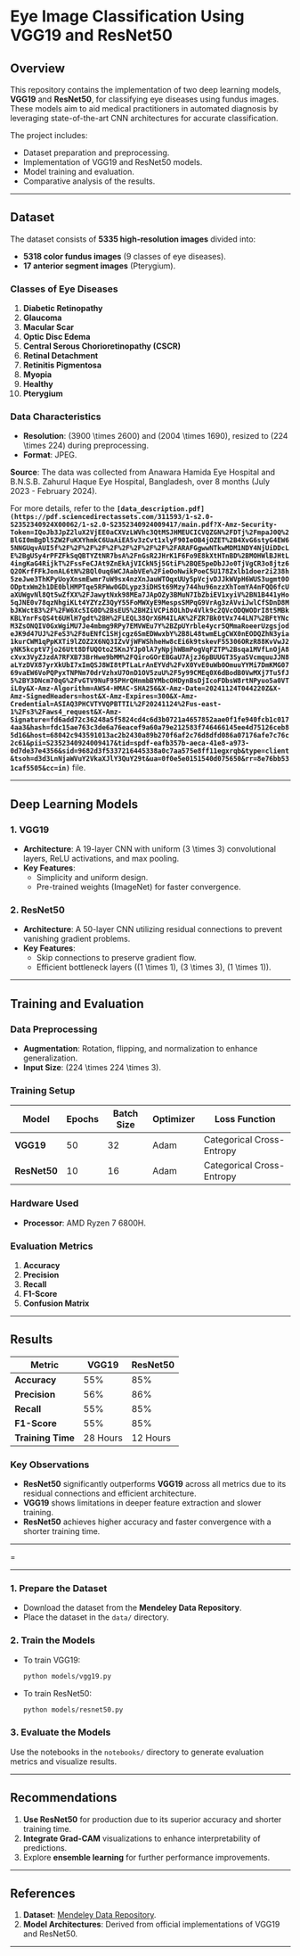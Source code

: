 # **Eye Image Classification Using VGG19 and ResNet50**

## **Overview**
This repository contains the implementation of two deep learning models, **VGG19** and **ResNet50**, for classifying eye diseases using fundus images. These models aim to aid medical practitioners in automated diagnosis by leveraging state-of-the-art CNN architectures for accurate classification.

The project includes:
- Dataset preparation and preprocessing.
- Implementation of VGG19 and ResNet50 models.
- Model training and evaluation.
- Comparative analysis of the results.

---

## **Dataset**
The dataset consists of **5335 high-resolution images** divided into:
- **5318 color fundus images** (9 classes of eye diseases).
- **17 anterior segment images** (Pterygium).

### **Classes of Eye Diseases**
1. **Diabetic Retinopathy**  
2. **Glaucoma**  
3. **Macular Scar**  
4. **Optic Disc Edema**  
5. **Central Serous Chorioretinopathy (CSCR)**  
6. **Retinal Detachment**  
7. **Retinitis Pigmentosa**  
8. **Myopia**  
9. **Healthy**  
10. **Pterygium**  

### **Data Characteristics**
- **Resolution**: \(3900 \times 2600\) and \(2004 \times 1690\), resized to \(224 \times 224\) during preprocessing.  
- **Format**: JPEG.  

**Source**: The data was collected from Anawara Hamida Eye Hospital and B.N.S.B. Zahurul Haque Eye Hospital, Bangladesh, over 8 months (July 2023 - February 2024). 

For more details, refer to the **`[data_description.pdf](https://pdf.sciencedirectassets.com/311593/1-s2.0-S2352340924X00062/1-s2.0-S2352340924009417/main.pdf?X-Amz-Security-Token=IQoJb3JpZ2luX2VjEE0aCXVzLWVhc3QtMSJHMEUCICVQZGN%2FDTj%2FmpaJ0Q%2BlGI0mBgDl5ZW2FuKXYhmkC6UaAiEA5v3zCvt1xlyF90IeOB4jOZET%2B4XvG6styG4EW65NNGUqvAUI5f%2F%2F%2F%2F%2F%2F%2F%2F%2F%2FARAFGgwwNTkwMDM1NDY4NjUiDDcLE%2BgUSy4rPFZFkSqQBTYZtNR7bsA%2FnGsR2JHrK1F6Fo9E8kXtHTnBD%2BMOHWlBJHtL4ingKaG4RijkT%2FssFeCJAt9ZnEkAjVICkN5j5GtiF%2BQE5peDbJJo0TjVgCR3o8jtz6Q2OKrfFFkJonAL6tN%2BQl0uq6WCJAabVEe%2FieOoNwikPoeC5U178Zxlb1doer2i238h5zeJwe3ThKPyUoyXnsmEwmr7uW9sx4nzXnJauWTOqxUUy5pVcjvDJJkWVpH6WUS3ugmt0OODptxWm2h1DE0blHMPTqe5RFWw0GDLypz3iDHSt69Mzy744hu96nzzXhTomYA4nFQQ6fcUaXUWgvNl8Qt5wZfXX%2FJawytNxk98MEa7JApOZy3BMuN7IbZbiEV1xyiV%2BN1B441yHo5qJNE0v78qzNhgiKLt4YZYzZ3QyY55FoMWXyE9MespsSMPqG9VrAg3zAVviJwlCfSDnD8MbJKWctB3%2F%2FW6Xc5IG0D%2BsEU5%2BHZiVCPi8OLhDv4Vlk9c2QVcODQWODrI8t5MBkKBLYnrFsQS4t6UHlH7gdt%2BH%2FLEQL38QrX6M4ILAK%2FZR7Bk0tVx744LN7%2BFtYNcM3ZsONQIV0GxWgiMU7Je4mbmg9RPy7EMVWEu7Y%2BZpUYrble4ycr5QMmaRoeerUzgsjodeJK9d47UJ%2FeS3%2F8uENfC1SHjcgz6SmEDWwxbY%2B8L48twmELgCWX0nEODQZhN3yia1kurCWM1qPpKXTi9lZOZ2X6NQ3IZvVjWFWShheHw8cEi6k9tskevF55306ORzR88KvVwJ2yNK5kcptV7jo26Utt8DfUQOto25KnJYJp0lA7yNpjhWBmPogVqFZTP%2Bsqa1MVfLnOjA8cXvx3VyZJzdA7RFXB73BrHwe9bMM%2FQiroGOrEBGaU7AjzJ6pBUUGT3SyaSVcmquuJJN8aLYzDVX87yrXkUbI7xImQSJ8WI8tPTLaLrAnEYVd%2FvX0YvE0uWb0OmuuYYMi7DmKMG0769vaEW6VoPQPyxTNPNm70drVzhxU7OnD1OV5zuU%2F5y99CMEq0X6dBodB0VwMXj7Tu5fJ5%2BY3DNcm70qG%2FvGTV9NuF95PHrQHnmbBYMbcOHDynBsDjIcoFDbsW8rtNPyuo5a0VTiL0y&X-Amz-Algorithm=AWS4-HMAC-SHA256&X-Amz-Date=20241124T044220Z&X-Amz-SignedHeaders=host&X-Amz-Expires=300&X-Amz-Credential=ASIAQ3PHCVTYVQPBTTIL%2F20241124%2Fus-east-1%2Fs3%2Faws4_request&X-Amz-Signature=fd6add72c36248a5f5824cd4c6d3b0721a4657852aae0f1fe940fcb1c0174aa3&hash=fdc15ae763c3de6a76eacef9a60a79e212583f746466145ee4d75126ceb85d16&host=68042c943591013ac2b2430a89b270f6af2c76d8dfd086a07176afe7c76c2c61&pii=S2352340924009417&tid=spdf-eafb357b-aeca-41e8-a973-0d7de37e4356&sid=9682d3f5337216445338a0c7aa575e8ff11egxrqb&type=client&tsoh=d3d3LnNjaWVuY2VkaXJlY3QuY29t&ua=0f0e5e0151540d075650&rr=8e76bb531caf5505&cc=in)`** file.

---

## **Deep Learning Models**

### **1. VGG19**
- **Architecture**: A 19-layer CNN with uniform \(3 \times 3\) convolutional layers, ReLU activations, and max pooling.
- **Key Features**:
  - Simplicity and uniform design.
  - Pre-trained weights (ImageNet) for faster convergence.  

### **2. ResNet50**
- **Architecture**: A 50-layer CNN utilizing residual connections to prevent vanishing gradient problems.
- **Key Features**:
  - Skip connections to preserve gradient flow.
  - Efficient bottleneck layers (\(1 \times 1\), \(3 \times 3\), \(1 \times 1\)).  

---

## **Training and Evaluation**
### **Data Preprocessing**
- **Augmentation**: Rotation, flipping, and normalization to enhance generalization.
- **Input Size**: \(224 \times 224 \times 3\).

### **Training Setup**
| Model    | Epochs | Batch Size | Optimizer | Loss Function           |
|----------|--------|------------|-----------|-------------------------|
| **VGG19**   | 50     | 32         | Adam      | Categorical Cross-Entropy |
| **ResNet50**| 10     | 16         | Adam      | Categorical Cross-Entropy |

### **Hardware Used**
- **Processor**: AMD Ryzen 7 6800H.

### **Evaluation Metrics**
1. **Accuracy**  
2. **Precision**  
3. **Recall**  
4. **F1-Score**  
5. **Confusion Matrix**

---

## **Results**

| Metric         | **VGG19** | **ResNet50** |
|----------------|-----------|--------------|
| **Accuracy**   | 55%       | 85%          |
| **Precision**  | 56%       | 86%          |
| **Recall**     | 55%       | 85%          |
| **F1-Score**   | 55%       | 85%          |
| **Training Time**| 28 Hours | 12 Hours     |

### **Key Observations**
- **ResNet50** significantly outperforms **VGG19** across all metrics due to its residual connections and efficient architecture.  
- **VGG19** shows limitations in deeper feature extraction and slower training.  
- **ResNet50** achieves higher accuracy and faster convergence with a shorter training time.

---

=

---

### **1. Prepare the Dataset**
- Download the dataset from the **Mendeley Data Repository**.
- Place the dataset in the `data/` directory.

### **2. Train the Models**
- To train VGG19:
  ```bash
  python models/vgg19.py
  ```
- To train ResNet50:
  ```bash
  python models/resnet50.py
  ```

### **3. Evaluate the Models**
Use the notebooks in the `notebooks/` directory to generate evaluation metrics and visualize results.

---

## **Recommendations**
1. **Use ResNet50** for production due to its superior accuracy and shorter training time.  
2. **Integrate Grad-CAM** visualizations to enhance interpretability of predictions.  
3. Explore **ensemble learning** for further performance improvements.

---

## **References**
1. **Dataset**: [Mendeley Data Repository](https://data.mendeley.com/datasets/s9bfhswzjb/1).  
2. **Model Architectures**: Derived from official implementations of VGG19 and ResNet50.

---
